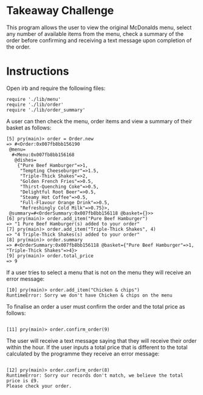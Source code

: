 Takeaway Challenge
==================

This program allows the user to view the original McDonalds menu, select any
number of available items from the menu, check a summary of the order before
confirming and receiving a text message upon completion of the order.

Instructions
==================

Open irb and require the following files:

```
require './lib/menu'
require './lib/order'
require './lib/order_summary'

```

A user can then check the menu, order items and view a summary of their basket
as follows:

```
[5] pry(main)> order = Order.new
=> #<Order:0x007fb8bb156190
 @menu=
  #<Menu:0x007fb8bb156168
   @dishes=
    {"Pure Beef Hamburger"=>1,
     "Tempting Cheeseburger"=>1.5,
     "Triple-Thick Shakes"=>2,
     "Golden French Fries"=>0.5,
     "Thirst-Quenching Coke"=>0.5,
     "Delightful Root Beer"=>0.5,
     "Steamy Hot Coffee"=>0.5,
     "Full-Flavour Orange Drink"=>0.5,
     "Refreshingly Cold Milk"=>0.75}>,
 @summary=#<OrderSummary:0x007fb8bb156118 @basket={}>>
[6] pry(main)> order.add_item("Pure Beef Hamburger")
=> "1 Pure Beef Hamburger(s) added to your order"
[7] pry(main)> order.add_item("Triple-Thick Shakes", 4)
=> "4 Triple-Thick Shakes(s) added to your order"
[8] pry(main)> order.summary
=> #<OrderSummary:0x007fb8bb156118 @basket={"Pure Beef Hamburger"=>1,
"Triple-Thick Shakes"=>4}>
[9] pry(main)> order.total_price
=> 9

```

If a user tries to select a menu that is not on the menu they will receive
an error message:

```
[10] pry(main)> order.add_item("Chicken & chips")
RuntimeError: Sorry we don't have Chicken & chips on the menu

```

To finalise an order a user must confirm the order and the total price as
follows:

```

[11] pry(main)> order.confirm_order(9)

```
The user will receive a text message saying that they will receive their order
within the hour.  If the user inputs a total price that is different to the
total calculated by the programme they receive an error message:

```

[12] pry(main)> order.confirm_order(8)
RuntimeError: Sorry our records don't match, we believe the total price is £9.  
Please check your order.

```
